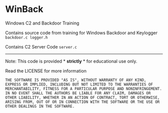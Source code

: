# WinBack
Windows C2 and Backdoor Training

Contains source code from training for Windows Backdoor and Keylogger `backdoor.c logger.h`

Contains C2 Server Code `server.c`

----

Note:
This code is provided * **strictly** * for educational use only.

Read the LICENSE for more information

```
THE SOFTWARE IS PROVIDED "AS IS", WITHOUT WARRANTY OF ANY KIND,
EXPRESS OR IMPLIED, INCLUDING BUT NOT LIMITED TO THE WARRANTIES OF
MERCHANTABILITY, FITNESS FOR A PARTICULAR PURPOSE AND NONINFRINGEMENT.
IN NO EVENT SHALL THE AUTHORS BE LIABLE FOR ANY CLAIM, DAMAGES OR
OTHER LIABILITY, WHETHER IN AN ACTION OF CONTRACT, TORT OR OTHERWISE,
ARISING FROM, OUT OF OR IN CONNECTION WITH THE SOFTWARE OR THE USE OR
OTHER DEALINGS IN THE SOFTWARE.
```
